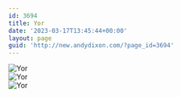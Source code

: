 ```yaml
---
id: 3694
title: Yor
date: '2023-03-17T13:45:44+00:00'
layout: page
guid: 'http://new.andydixon.com/?page_id=3694'
---
```


![Yor](https://i0.wp.com/assets.g8x2.ldn.idrivee2-23.com/posters/Yor%2002.jpg?w=1200&ssl=1 "Yor")  
![Yor](https://i0.wp.com/assets.g8x2.ldn.idrivee2-23.com/posters/Yor%2003.jpg?w=1200&ssl=1 "Yor")  
![Yor](https://i0.wp.com/assets.g8x2.ldn.idrivee2-23.com/posters/Yor%2004.jpg?w=1200&ssl=1 "Yor")